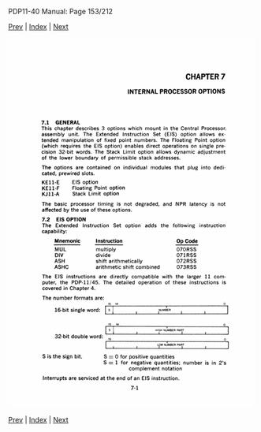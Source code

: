 PDP11-40 Manual: Page 153/212

[Prev](pdp11-40-000152.html) | [Index](index.html) | [Next](pdp11-40-000154.html)

![](pdp11-40-000153.gif)

[Prev](pdp11-40-000152.html) | [Index](index.html) | [Next](pdp11-40-000154.html)

